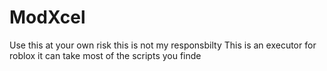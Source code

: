# ModXcel
Use this at your own risk this is not my responsbilty 
This is an executor for roblox it can take most of the scripts you finde
